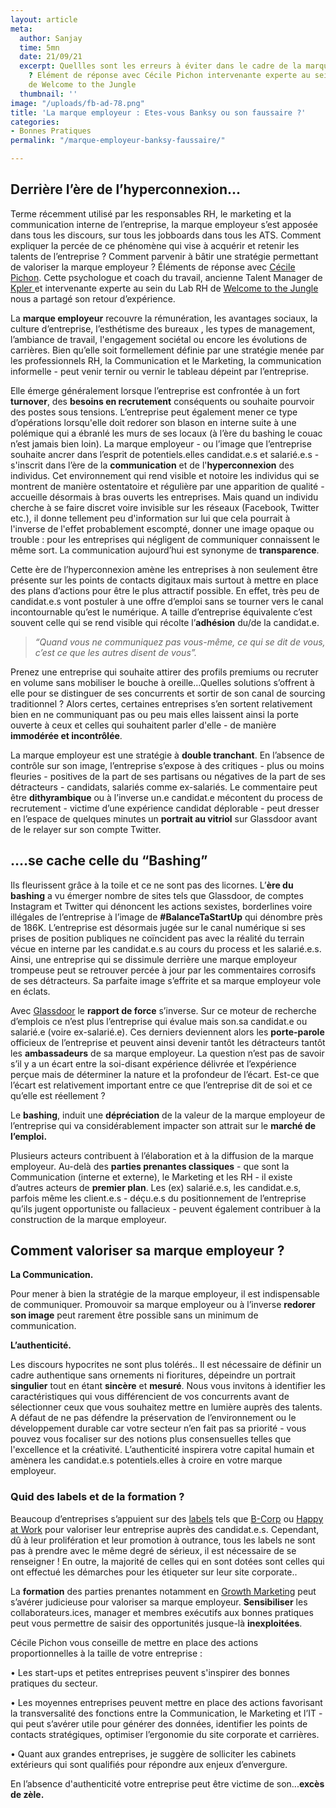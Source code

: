 ```yaml
---
layout: article
meta:
  author: Sanjay
  time: 5mn
  date: 21/09/21
  excerpt: Quellles sont les erreurs à éviter dans le cadre de la marque employeur
    ? Elément de réponse avec Cécile Pichon intervenante experte au sein du lab RH
    de Welcome to the Jungle
  thumbnail: ''
image: "/uploads/fb-ad-78.png"
title: 'La marque employeur : Etes-vous Banksy ou son faussaire ?'
categories:
- Bonnes Pratiques
permalink: "/marque-employeur-banksy-faussaire/"

---
```

## Derrière l’ère de l’hyperconnexion...

Terme récemment utilisé par les responsables RH, le marketing et la communication interne de l’entreprise, la marque employeur s’est apposée dans tous les discours, sur tous les jobboards dans tous les ATS. Comment expliquer la percée de ce phénomène qui vise à acquérir et retenir les talents de l’entreprise ? Comment parvenir à bâtir une stratégie permettant de valoriser la marque employeur ? Éléments de réponse avec [Cécile Pichon](https://www.welcometothejungle.com/fr/authors/cecile-pichon). Cette psychologue et coach du travail, ancienne Talent Manager de [Kpler ](https://www.kpler.com/)et intervenante experte au sein du Lab RH de [Welcome to the Jungle](https://www.welcometothejungle.com/fr) nous a partagé son retour d’expérience.

La **marque employeur** recouvre la rémunération, les avantages sociaux, la culture d’entreprise, l’esthétisme des bureaux , les types de management, l’ambiance de travail, l'engagement sociétal ou encore les évolutions de carrières. Bien qu’elle soit formellement définie par une stratégie menée par les professionnels RH, la Communication et le Marketing, la communication informelle - peut venir ternir ou vernir le tableau dépeint par l’entreprise.

Elle émerge généralement lorsque l’entreprise est confrontée à un fort **turnover**, des **besoins en recrutement** conséquents ou souhaite pourvoir des postes sous tensions. L’entreprise peut également mener ce type d’opérations lorsqu'elle doit redorer son blason en interne suite à une polémique qui a ébranlé les murs de ses locaux (à l’ère du bashing le couac n’est jamais bien loin).  La marque employeur - ou l’image que l’entreprise souhaite ancrer dans l’esprit de potentiels.elles candidat.e.s et salarié.e.s - s'inscrit dans l’ère de la **communication** et de l'**hyperconnexion** des individus. Cet environnement qui rend visible et notoire les individus qui se montrent de manière ostentatoire et régulière par une apparition de qualité - accueille désormais à bras ouverts  les entreprises. Mais quand un individu cherche à se faire discret voire invisible sur les réseaux (Facebook, Twitter etc.), il donne tellement peu d'information sur lui que cela pourrait à l'inverse de l'effet probablement escompté, donner une image opaque ou trouble : pour les entreprises qui négligent de communiquer connaissent le même sort. La communication aujourd’hui  est synonyme de **transparence**.

Cette ère de l’hyperconnexion amène les entreprises à non seulement être présente sur les points de contacts digitaux mais surtout à mettre en place des plans d’actions pour être le plus attractif possible. En effet, très peu de candidat.e.s vont postuler à une offre d’emploi sans se tourner vers le canal incontournable qu’est le numérique. A taille d’entreprise équivalente c’est souvent celle qui se rend visible qui récolte l’**adhésion** du/de la  candidat.e.

> _“Quand vous ne communiquez pas vous-même, ce qui se dit de vous, c’est ce que les autres disent de vous”._

Prenez une entreprise qui souhaite attirer des profils premiums ou recruter en volume sans mobiliser le bouche à oreille…Quelles solutions s’offrent à elle pour se distinguer de ses concurrents et sortir de son canal de sourcing traditionnel ? Alors certes, certaines entreprises s’en sortent relativement bien en ne communiquant pas ou peu mais elles laissent ainsi la porte ouverte à ceux et celles qui souhaitent parler d'elle -   de manière **immodérée et incontrôlée**.

La marque employeur est une stratégie à **double tranchant**. En l’absence de contrôle sur son image, l’entreprise s’expose à des critiques - plus ou moins fleuries - positives de la part de ses partisans ou négatives de la part de ses détracteurs - candidats, salariés comme ex-salariés. Le commentaire peut être **dithyrambique** ou à l’inverse un.e candidat.e mécontent du process de recrutement - victime d’une expérience candidat déplorable -  peut dresser en l’espace de quelques minutes un **portrait au vitriol** sur Glassdoor avant de le relayer sur son compte Twitter.

## ….se cache celle du “Bashing”

Ils fleurissent grâce à la toile et ce ne sont pas des licornes. L’**ère du bashing** a vu émerger nombre de sites tels que Glassdoor, de comptes Instagram et Twitter qui dénoncent les actions sexistes, borderlines voire illégales de l’entreprise à l’image de **#BalanceTaStartUp** qui dénombre près de 186K. L’entreprise est désormais jugée sur le canal numérique si ses prises de position publiques ne coïncident pas avec la réalité du terrain vécue en interne par les candidat.e.s au cours du process et les salarié.e.s. Ainsi, une entreprise qui se dissimule derrière une marque employeur trompeuse peut se retrouver percée à jour par les commentaires corrosifs de ses détracteurs. Sa parfaite image s’effrite et sa marque employeur vole en éclats.

Avec [Glassdoor](https://www.glassdoor.fr/) le **rapport de force** s’inverse. Sur ce moteur de recherche d’emplois ce n’est plus l’entreprise qui évalue mais son.sa candidat.e ou  salarié.e (voire ex-salarié.e). Ces derniers deviennent alors les **porte-parole** officieux de l’entreprise et peuvent ainsi devenir tantôt les détracteurs tantôt les **ambassadeurs** de sa marque employeur. La question n’est pas de savoir s’il y a un écart entre la soi-disant expérience délivrée et l’expérience perçue mais de déterminer la nature et la profondeur de l’écart. Est-ce que l’écart est relativement important entre ce que l’entreprise dit de soi et ce qu’elle est réellement ?

Le **bashing**, induit une **dépréciation** de la valeur de la marque employeur de l’entreprise qui va considérablement impacter son attrait sur le **marché de l’emploi.**

Plusieurs acteurs contribuent à l’élaboration et à la diffusion de la marque employeur. Au-delà des **parties prenantes classiques** -  que sont la Communication (interne et externe), le Marketing et les RH - il existe d’autres acteurs de **premier plan**. Les (ex) salarié.e.s, les candidat.e.s, parfois même les client.e.s - déçu.e.s du positionnement de l’entreprise qu’ils jugent opportuniste ou fallacieux - peuvent également contribuer à la construction de la marque employeur.

## Comment valoriser sa marque employeur ?

**La Communication.**

Pour mener à bien la stratégie de la marque employeur, il est indispensable de communiquer. Promouvoir sa marque employeur ou à l’inverse **redorer son image** peut rarement être possible sans un minimum de communication.

**L’authenticité.**

Les discours hypocrites ne sont plus tolérés.. Il est nécessaire de définir un cadre authentique sans ornements ni fioritures, dépeindre un portrait **singulier** tout en étant **sincère** et **mesuré**. Nous vous invitons à identifier les caractéristiques qui vous différencient de vos concurrents avant de sélectionner ceux  que vous souhaitez mettre en lumière auprès des talents. A défaut de ne pas défendre la préservation de l’environnement ou le développement durable car votre secteur n’en fait pas sa priorité - vous pouvez vous focaliser sur des notions plus consensuelles telles que l'excellence et la créativité. L’authenticité inspirera votre capital humain et amènera les candidat.e.s potentiels.elles à croire en votre marque employeur.

### Quid des labels et de la formation ?

Beaucoup d’entreprises s’appuient sur des [labels](https://bcorporation.eu/about-b-lab/country-partner/france) tels que [B-Corp](https://bcorporation.eu/about-b-lab/country-partner/france) ou [Happy at Work](https://happy-at-work.org/) pour valoriser leur entreprise auprès des candidat.e.s. Cependant, dû à leur prolifération et leur promotion à outrance, tous les labels ne sont pas à prendre avec le même degré de sérieux, il est nécessaire de se renseigner ! En outre, la majorité de celles qui en sont dotées sont celles qui ont effectué les démarches pour les étiqueter sur leur site corporate..

La **formation** des parties prenantes notamment en [Growth Marketing](https://blog.refty.co/journee-type-head-of-talent-acquisition/) peut s’avérer judicieuse pour valoriser sa marque employeur. **Sensibiliser** les collaborateurs.ices, manager et membres exécutifs aux bonnes pratiques peut vous permettre de saisir des opportunités jusque-là **inexploitées**.

Cécile Pichon vous conseille de mettre en place des actions proportionnelles  à la taille de votre entreprise :

• Les start-ups et petites entreprises peuvent s'inspirer des bonnes pratiques du secteur.

• Les moyennes entreprises peuvent mettre en place des actions favorisant la transversalité des fonctions entre la Communication, le Marketing et  l’IT - qui peut s’avérer utile pour générer des données, identifier les points de contacts stratégiques, optimiser l’ergonomie du site corporate et carrières.

• Quant aux grandes entreprises, je suggère de solliciter les cabinets extérieurs qui sont qualifiés pour répondre aux enjeux d’envergure.

En l’absence d'authenticité votre entreprise peut être victime de son...**excès de zèle.**